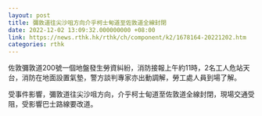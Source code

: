 ```yaml
---
layout: post
title: 彌敦道往尖沙咀方向介乎柯士甸道至佐敦道全線封閉
date: 2022-12-02 13:09:32.000000000 +08:00
link: https://news.rthk.hk/rthk/ch/component/k2/1678164-20221202.htm
categories: rthk
---
```


佐敦彌敦道200號一個地盤發生勞資糾紛，消防接報上午約11時，2名工人危站天台，消防在地面設置氣墊，警方談判專家亦出動調解，勞工處人員到場了解。

受事件影響，彌敦道往尖沙咀方向，介乎柯士甸道至佐敦道全線封閉，現場交通受阻，受影響巴士路線要改道。
